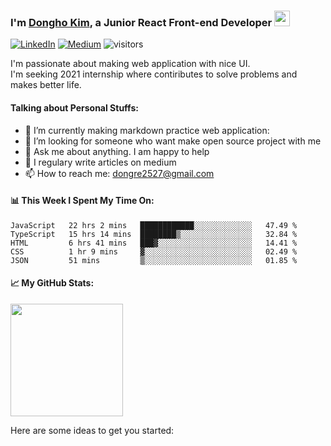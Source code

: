### I'm [Dongho Kim](https://donghokim.org), a Junior React Front-end Developer <img src="https://camo.githubusercontent.com/e8e7b06ecf583bc040eb60e44eb5b8e0ecc5421320a92929ce21522dbc34c891/68747470733a2f2f6d656469612e67697068792e636f6d2f6d656469612f6876524a434c467a6361737252346961377a2f67697068792e676966" width="25"/>

<div>
  
[![LinkedIn](https://camo.githubusercontent.com/93ca47e21e17f622a41d26d599e008e4c30b8a322186f18019bc43d54f57b0c9/68747470733a2f2f696d672e736869656c64732e696f2f62616467652f2d4c696e6b6564496e2d3065373661383f7374796c653d666c61742d737175617265266c6f676f3d4c696e6b6564696e266c6f676f436f6c6f723d7768697465 "Dongho Kim's LinkedIn profile")](https://www.linkedin.com/in/dh-kim-733227200/)
[![Medium](https://camo.githubusercontent.com/10dcef53ec44785048c24422cefb355b86831eac5966559864cf37366fb1290e/68747470733a2f2f696d672e736869656c64732e696f2f62616467652f6d656469756d2d2532333132313030452e7376673f267374796c653d666f722d737175617265266c6f676f3d6d656469756d266c6f676f436f6c6f723d7768697465 "Dongho Kim's Medium")](https://dongre2527.medium.com/)
![visitors](https://visitor-badge.glitch.me/badge?page_id=${mass2527}.${your.repo.id})
</div>




I'm passionate about making web application with nice UI.  
I'm seeking 2021 internship where contiributes to solve problems and makes better life.

#### Talking about Personal Stuffs:
- 🔭 I’m currently making markdown practice web application:
- 👯 I’m looking for someone who want make open source project with me
- 💬 Ask me about anything. I am happy to help
- 📝 I regulary write articles on medium
- 📫 How to reach me: dongre2527@gmail.com


#### 📊 This Week I Spent My Time On:

<!--START_SECTION:waka-->
```text
JavaScript   22 hrs 2 mins   ████████████░░░░░░░░░░░░░   47.49 % 
TypeScript   15 hrs 14 mins  ████████▒░░░░░░░░░░░░░░░░   32.84 % 
HTML         6 hrs 41 mins   ███▓░░░░░░░░░░░░░░░░░░░░░   14.41 % 
CSS          1 hr 9 mins     ▓░░░░░░░░░░░░░░░░░░░░░░░░   02.49 % 
JSON         51 mins         ▒░░░░░░░░░░░░░░░░░░░░░░░░   01.85 % 
```
<!--END_SECTION:waka-->

#### 📈 My GitHub Stats:

<img height="180em" src="https://github-readme-stats.vercel.app/api?username=mass2527&show_icons=true&hide_border=true&&count_private=true&include_all_commits=true" />

Here are some ideas to get you started:


<!--
**mass2527/mass2527** is a ✨ _special_ ✨ repository because its `README.md` (this file) appears on your GitHub profile.
- 🔭 I’m currently working on ...
- 🌱 I’m currently learning ...
- 👯 I’m looking to collaborate on ...
- 🤔 I’m looking for help with ...
- 💬 Ask me about ...
- 📫 How to reach me: ...
- 😄 Pronouns: ...
- ⚡ Fun fact: ...
-->
